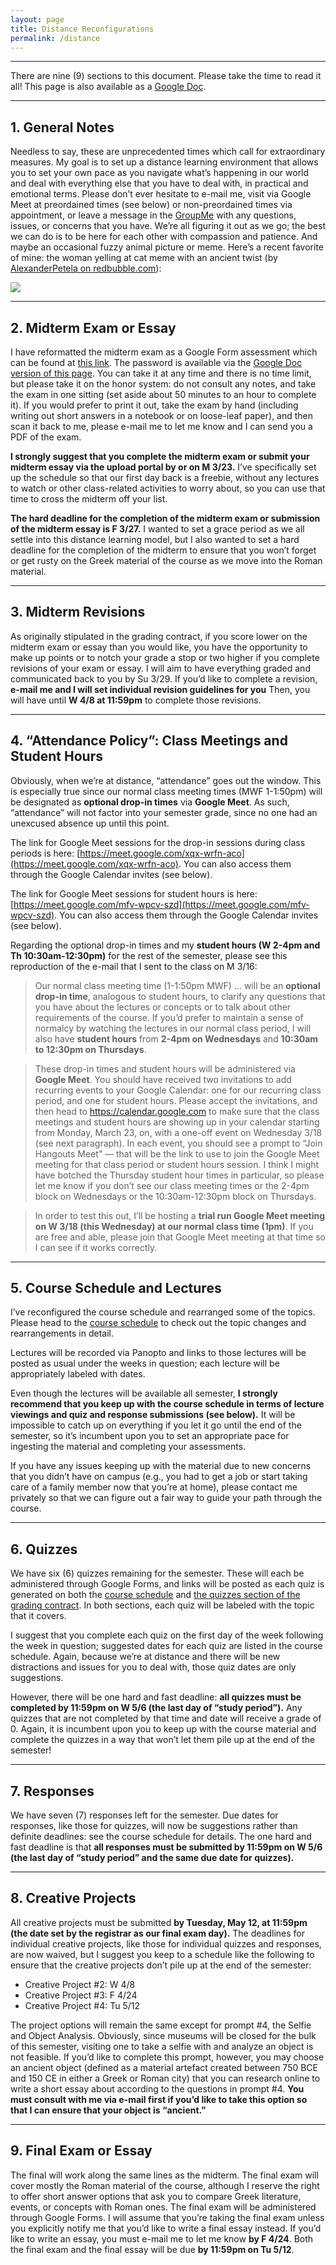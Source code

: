 ```yaml
---
layout: page
title: Distance Reconfigurations
permalink: /distance
---
```


***

There are nine (9) sections to this document. Please take the time to read it all! This page is also available as a [Google Doc](https://docs.google.com/document/d/1hRYNiHPU-tdRBQAL-bkSwORml3E6MXhctqti1wxuCX0/edit?usp=sharing).

***

## 1. General Notes


Needless to say, these are unprecedented times which call for extraordinary measures. My goal is to set up a distance learning environment that allows you to set your own pace as you navigate what’s happening in our world and deal with everything else that you have to deal with, in practical and emotional terms. Please don’t ever hesitate to e-mail me, visit via Google Meet at preordained times (see below) or non-preordained times via appointment, or leave a message in the [GroupMe](https://web.groupme.com/join_group/58689348/viyFCyPR) with any questions, issues, or concerns that you have. We’re all figuring it out as we go; the best we can do is to be here for each other with compassion and patience. And maybe an occasional fuzzy animal picture or meme. Here’s a recent favorite of mine: the woman yelling at cat meme with an ancient twist (by [AlexanderPetela on redbubble.com](https://www.redbubble.com/people/alexanderpetela/works/45492270-ancient-greek-vase-cat-meme)):

![](https://scontent-iad3-1.xx.fbcdn.net/v/t1.0-0/p480x480/87397088_2352776951489457_2012672638987534336_o.jpg?_nc_cat=108&_nc_sid=dd9801&_nc_ohc=Y7bmj6XsB5kAX_CjPKU&_nc_ht=scontent-iad3-1.xx&_nc_tp=6&oh=c832c2eab033bde38a033bca3db85a7b&oe=5E95BC54)

***

## 2. Midterm Exam or Essay

I have reformatted the midterm exam as a Google Form assessment which can be found at [this link](https://forms.gle/jQZbfdjhZaNDZKY96). The password is available via the [Google Doc version of this page](https://docs.google.com/document/d/1hRYNiHPU-tdRBQAL-bkSwORml3E6MXhctqti1wxuCX0/edit?usp=sharing). You can take it at any time and there is no time limit, but please take it on the honor system: do not consult any notes, and take the exam in one sitting (set aside about 50 minutes to an hour to complete it). If you would prefer to print it out, take the exam by hand (including writing out short answers in a notebook or on loose-leaf paper), and then scan it back to me, please e-mail me to let me know and I can send you a PDF of the exam.

**I strongly suggest that you complete the midterm exam or submit your midterm essay via the upload portal by or on M 3/23.** I’ve specifically set up the schedule so that our first day back is a freebie, without any lectures to watch or other class-related activities to worry about, so you can use that time to cross the midterm off your list.

**The hard deadline for the completion of the midterm exam or submission of the midterm essay is F 3/27.** I wanted to set a grace period as we all settle into this distance learning model, but I also wanted to set a hard deadline for the completion of the midterm to ensure that you won’t forget or get rusty on the Greek material of the course as we move into the Roman material.

***

## 3. Midterm Revisions

As originally stipulated in the grading contract, if you score lower on the midterm exam or essay than you would like, you have the opportunity to make up points or to notch your grade a stop or two higher if you complete revisions of your exam or essay. I will aim to have everything graded and communicated back to you by Su 3/29. If you’d like to complete a revision, **e-mail me and I will set individual revision guidelines for you** Then, you will have until **W 4/8 at 11:59pm** to complete those revisions.

***

## 4. “Attendance Policy”: Class Meetings and Student Hours

Obviously, when we’re at distance, “attendance” goes out the window. This is especially true since our normal class meeting times (MWF 1-1:50pm) will be designated as **optional drop-in times** via **Google Meet**. As such, “attendance” will not factor into your semester grade, since no one had an unexcused absence up until this point.

The link for Google Meet sessions for the drop-in sessions during class periods is here: [https://meet.google.com/xqx-wrfn-aco](https://meet.google.com/xqx-wrfn-aco). You can also access them through the Google Calendar invites (see below).

The link for Google Meet sessions for student hours is here:
[https://meet.google.com/mfv-wpcv-szd](https://meet.google.com/mfv-wpcv-szd). You can also access them through the Google Calendar invites (see below).

Regarding the optional drop-in times and my **student hours (W 2-4pm and Th 10:30am-12:30pm)** for the rest of the semester, please see this reproduction of the e-mail that I sent to the class on M 3/16:

> Our normal class meeting time (1-1:50pm MWF) ... will be an **optional drop-in time**, analogous to student hours, to clarify any questions that you have about the lectures or concepts or to talk about other requirements of the course. If you’d prefer to maintain a sense of normalcy by watching the lectures in our normal class period, I will also have **student hours** from **2-4pm on Wednesdays** and **10:30am to 12:30pm on Thursdays**.

> These drop-in times and student hours will be administered via **Google Meet**. You should have received two invitations to add recurring events to your Google Calendar: one for our recurring class period, and one for student hours. Please accept the invitations, and then head to https://calendar.google.com to make sure that the class meetings and student hours are showing up in your calendar starting from Monday, March 23, on, with a one-off event on Wednesday 3/18 (see next paragraph). In each event, you should see a prompt to “Join Hangouts Meet” — that will be the link to use to join the Google Meet meeting for that class period or student hours session. I think I might have botched the Thursday student hour times in particular, so please let me know if you don’t see our class meeting times or the 2-4pm block on Wednesdays or the 10:30am-12:30pm block on Thursdays.

> In order to test this out, I’ll be hosting a **trial run Google Meet meeting on W 3/18 (this Wednesday) at our normal class time (1pm)**. If you are free and able, please join that Google Meet meeting at that time so I can see if it works correctly.

***

## 5. Course Schedule and Lectures

I’ve reconfigured the course schedule and rearranged some of the topics. Please head to the [course schedule](https://libatique.info/CLAS199-S20/schedule) to check out the topic changes and rearrangements in detail.

Lectures will be recorded via Panopto and links to those lectures will be posted as usual under the weeks in question; each lecture will be appropriately labeled with dates.

Even though the lectures will be available all semester, **I strongly recommend that you keep up with the course schedule in terms of lecture viewings and quiz and response submissions (see below).** It will be impossible to catch up on everything if you let it go until the end of the semester, so it’s incumbent upon you to set an appropriate pace for ingesting the material and completing your assessments.

If you have any issues keeping up with the material due to new concerns that you didn’t have on campus (e.g., you had to get a job or start taking care of a family member now that you’re at home), please contact me privately so that we can figure out a fair way to guide your path through the course.

***

## 6. Quizzes

We have six (6) quizzes remaining for the semester. These will each be administered through Google Forms, and links will be posted as each quiz is generated on both the [course schedule](schedule) and [the quizzes section of the grading contract](grading#quiz-guidelines). In both sections, each quiz will be labeled with the topic that it covers.

I suggest that you complete each quiz on the first day of the week following the week in question; suggested dates for each quiz are listed in the course schedule. Again, because we’re at distance and there will be new distractions and issues for you to deal with, those quiz dates are only suggestions.

However, there will be one hard and fast deadline: **all quizzes must be completed by 11:59pm on W 5/6 (the last day of “study period”).** Any quizzes that are not completed by that time and date will receive a grade of 0. Again, it is incumbent upon you to keep up with the course material and complete the quizzes in a way that won’t let them pile up at the end of the semester!

***

## 7. Responses

We have seven (7) responses left for the semester. Due dates for responses, like those for quizzes, will now be suggestions rather than definite deadlines: see the course schedule for details. The one hard and fast deadline is that **all responses must be submitted by 11:59pm on W 5/6 (the last day of “study period” and the same due date for quizzes).**

***

## 8. Creative Projects

All creative projects must be submitted **by Tuesday, May 12, at 11:59pm (the date set by the registrar as our final exam day).** The deadlines for individual creative projects, like those for individual quizzes and responses, are now waived, but I suggest you keep to a schedule like the following to ensure that the creative projects don’t pile up at the end of the semester:
- Creative Project #2: W 4/8
- Creative Project #3: F 4/24
- Creative Project #4: Tu 5/12

The project options will remain the same except for prompt #4, the Selfie and Object Analysis. Obviously, since museums will be closed for the bulk of this semester, visiting one to take a selfie with and analyze an object is not feasible. If you’d like to complete this prompt, however, you may choose an ancient object (defined as a material artefact created between 750 BCE and 150 CE in either a Greek or Roman city) that you can research online to write a short essay about according to the questions in prompt #4. **You must consult with me via e-mail first if you’d like to take this option so that I can ensure that your object is “ancient.”**

***

## 9. Final Exam or Essay

The final will work along the same lines as the midterm. The final exam will cover mostly the Roman material of the course, although I reserve the right to offer short answer options that ask you to compare Greek literature, events, or concepts with Roman ones. The final exam will be administered through Google Forms. I will assume that you’re taking the final exam unless you explicitly notify me that you’d like to write a final essay instead. If you’d like to write an essay, you must e-mail me to let me know **by F 4/24**. Both the final exam and the final essay will be due **by 11:59pm on Tu 5/12**.
